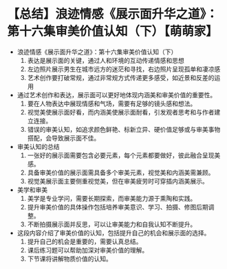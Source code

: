 # 【总结】浪迹情感《展示面升华之道》：第十六集审美价值认知（下）【萌萌家】

-   浪迹情感《展示面升华之道》：第十六集审美价值认知（下）
    1.  表达是展示面的关键，通过人和环境的互动传递情感和思想
    2.  左边照片展示男生在城市远方的迷茫和寻找，右边照片呈现孤单和凄凉感
    3.  艺术创作要打破常规，通过非常规方式传递更多感受，如近景和反差的运用
-   通过艺术创作和表达，展示面可以更好地体现内涵美和审美价值的重要性。
    1.  要在人物表达中展现情感和气场，需要有足够的镜头感和想法。
    2.  视觉美使展示面好看，而内涵美使展示面耐看，引发观者思考和与作者建立连接。
    3.  错误的审美认知，如追求颜色鲜艳、标新立异、硬价值足够或与审美事物搭配，会导致展示面不佳。
-   审美认知的总结
    1.  一张好的展示面需要包含必要元素，每个元素都要做好，彼此融合呈现美感。
    2.  具备审美价值的展示面需具备多个审美元素，视觉美和内涵美需兼顾。
    3.  视觉美展示面主要侧重视觉美，但在审美疲劳时可穿插内涵美展示。
-   美学和审美
    1.  美学是专业学问，需要长期探索，而审美能力源于熏陶和实践。
    2.  提升审美价值的具体操作包括培养审美意识、学习、拍摄、修图后期调整。
    3.  不断拍摄展示面并反思，可以让审美能力和自我认知不断提升。
-   这段内容介绍了审美价值的认知，包括提升自己的机会和展示面的选择。
    1.  提升自己的机会是重要的，需要认真总结。
    2.  课后练习题可以帮助加深对审美价值的理解。
    3.  下节课将讲解物质价值的认知。